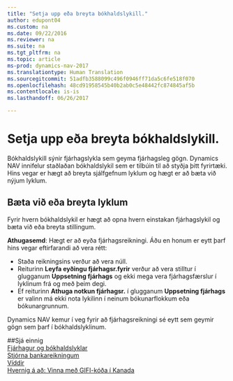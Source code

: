 ```yaml
---
title: "Setja upp eða breyta bókhaldslykill."
author: edupont04
ms.custom: na
ms.date: 09/22/2016
ms.reviewer: na
ms.suite: na
ms.tgt_pltfrm: na
ms.topic: article
ms-prod: dynamics-nav-2017
ms.translationtype: Human Translation
ms.sourcegitcommit: 51adfb3588099c496f0946ff71da5c6fe518f070
ms.openlocfilehash: 48cd91958545b40b2ab0c5e48442fc874845af5b
ms.contentlocale: is-is
ms.lasthandoff: 06/26/2017

---
```


# <a name="set-up-or-change-the-chart-of-accounts"></a>Setja upp eða breyta bókhaldslykill.
Bókhaldslykill sýnir fjárhagslykla sem geyma fjárhagsleg gögn. Dynamics NAV innifelur staðlaðan bókhaldslykil sem er tilbúin til að styðja þitt fyrirtæki.
Hins vegar er hægt að breyta sjálfgefnum lyklum og hægt er að bæta við nýjum lyklum.  

## <a name="adding-or-changing-accounts"></a>Bæta við eða breyta lyklum
Fyrir hvern bókhaldslykil er hægt að opna hvern einstakan fjárhagslykil og bæta við eða breyta stillingum.

**Athugasemd**: Hægt er að eyða fjárhagsreikningi. Áðu en honum er eytt þarf hins vegar eftirfarandi að vera rétt:  
- Staða reikningsins verður að vera núll.  
- Reiturinn **Leyfa eyðingu fjárhagsr.fyrir** verður að vera stilltur í glugganum **Uppsetning fjárhags** og ekki mega vera fjárhagsfærslur í lyklinum frá og með þeim degi.  
- Ef reiturinn **Athuga notkun fjárhagsr.** í glugganum **Uppsetning fjárhags** er valinn má ekki nota lykilinn í neinum bókunarflokkum eða bókunargrunnum.  

Dynamics NAV kemur í veg fyrir að fjárhagsreikningi sé eytt sem geymir gögn sem þarf í bókhaldslyklinum.  

##<a name="see-also"></a>Sjá einnig  
[Fjárhagur og bókhaldslyklar](finance-setup-general-ledger.md)  
[Stjórna bankareikningum](bank-manage-bank-accounts.md)  
[Víddir](finance-setup-dimensions.md)  
[Hvernig á að: Vinna með GIFI-kóða í Kanada](ca-finance-setup-work-GiFI-codes.md)


